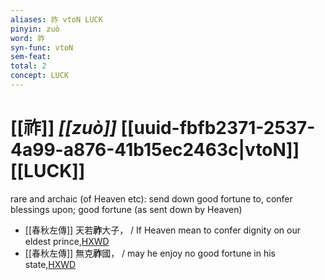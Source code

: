 ```yaml
---
aliases: 祚 vtoN LUCK
pinyin: zuò
word: 祚
syn-func: vtoN
sem-feat: 
total: 2
concept: LUCK 
---
```

# [[祚]] *[[zuò]]*  [[uuid-fbfb2371-2537-4a99-a876-41b15ec2463c|vtoN]] [[LUCK]]
rare and archaic (of Heaven etc): send down good fortune to, confer blessings upon; good fortune (as sent down by Heaven)
 - [[春秋左傳]] 天若**祚**大子， / If Heaven mean to confer dignity on our eldest prince,[HXWD](https://hxwd.org/textview.html?location=KR1e0001_tls_004-15a.17)
 - [[春秋左傳]] 無克**祚**國， / may he enjoy no good fortune in his state,[HXWD](https://hxwd.org/textview.html?location=KR1e0001_tls_005-488a.16)